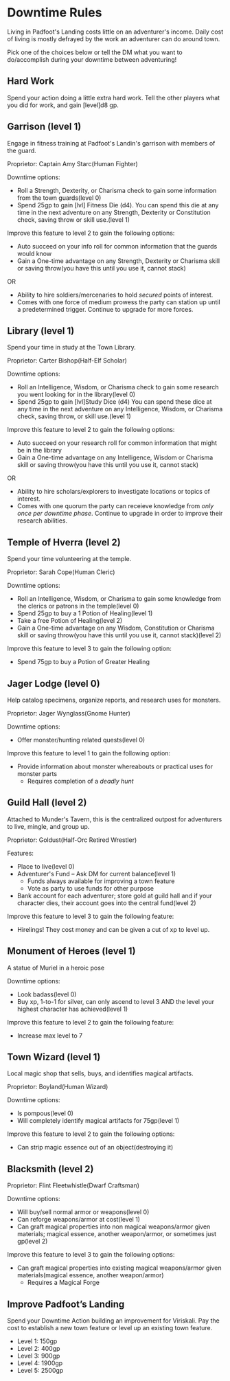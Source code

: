 Downtime Rules
======

Living in Padfoot's Landing costs little on an adventurer's income. Daily cost of living is mostly defrayed by the work an adventurer can do around town.

Pick one of the choices below or tell the DM what you want to do/accomplish during your downtime between adventuring!

## Hard Work
Spend your action doing a little extra hard work. Tell the other players what you did for work, and gain [level]d8 gp.

## Garrison (level 1)
Engage in fitness training at Padfoot's Landin's garrison with members of the guard. 

Proprietor: Captain Amy Starc(Human Fighter)  

Downtime options:
* Roll a Strength, Dexterity, or Charisma check to gain some information from the town guards(level 0)
* Spend 25gp to gain [lvl] Fitness Die (d4). You can spend this die at any time in the next adventure on any Strength, Dexterity or Constitution check, saving throw or skill use.(level 1)

Improve this feature to level 2 to gain the following options:
* Auto succeed on your info roll for common information that the guards would know
* Gain a One-time advantage on any Strength, Dexterity or Charisma skill or saving throw(you have this until you use it, cannot stack)

OR

* Ability to hire soldiers/mercenaries to hold *secured* points of interest.
* Comes with one force of medium prowess the party can station up until a predetermined trigger. Continue to upgrade for more forces.

## Library (level 1)
Spend your time in study at the Town Library.

Proprietor: Carter Bishop(Half-Elf Scholar)

Downtime options:
* Roll an Intelligence, Wisdom, or Charisma check to gain some research you went looking for in the library(level 0)
* Spend 25gp to gain [lvl]Study Dice (d4) You can spend these dice at any time in the next adventure on any Intelligence, Wisdom, or Charisma check, saving throw, or skill use.(level 1)

Improve this feature to level 2 to gain the following options:
* Auto succeed on your research roll for common information that might be in the library
* Gain a One-time advantage on any Intelligence, Wisdom or Charisma skill or saving throw(you have this until you use it, cannot stack)

OR

* Ability to hire scholars/explorers to investigate locations or topics of interest.
* Comes with one quorum the party can receieve knowledge from *only once per downtime phase*. Continue to upgrade in order to improve their research abilities.

## Temple of Hverra (level 2)
Spend your time volunteering at the temple.

Proprietor: Sarah Cope(Human Cleric)

Downtime options:
* Roll an Intelligence, Wisdom, or Charisma to gain some knowledge from the clerics or patrons in the temple(level 0)
* Spend 25gp to buy a 1 Potion of Healing(level 1)
* Take a free Potion of Healing(level 2)
* Gain a One-time advantage on any Wisdom, Constitution or Charisma skill or saving throw(you have this until you use it, cannot stack)(level 2)

Improve this feature to level 3 to gain the following option:
* Spend 75gp to buy a Potion of Greater Healing

## Jager Lodge (level 0)
Help catalog specimens, organize reports, and research uses for monsters.

Proprietor: Jager Wynglass(Gnome Hunter)  

Downtime options:
* Offer monster/hunting related quests(level 0)

Improve this feature to level 1 to gain the following option:
* Provide information about monster whereabouts or practical uses for monster parts
  * Requires completion of a *deadly hunt*

## Guild Hall (level 2)
Attached to Munder's Tavern, this is the centralized outpost for adventurers to live, mingle, and group up.

Proprietor: Goldust(Half-Orc Retired Wrestler)  

Features:
* Place to live(level 0)
* Adventurer's Fund – Ask DM for current balance(level 1)
  * Funds always available for improving a town feature
  * Vote as party to use funds for other purpose
* Bank account for each adventurer; store gold at guild hall and if your character dies, their account goes into the central fund(level 2)

Improve this feature to level 3 to gain the following feature:
* Hirelings! They cost money and can be given a cut of xp to level up.

## Monument of Heroes (level 1)
A statue of Muriel in a heroic pose

Downtime options:
* Look badass(level 0)
* Buy xp, 1-to-1 for silver, can only ascend to level 3 AND the level your highest character has achieved(level 1)

Improve this feature to level 2 to gain the following feature:
* Increase max level to 7

## Town Wizard (level 1)
Local magic shop that sells, buys, and identifies magical artifacts. 

Proprietor: Boyland(Human Wizard)  

Downtime options:
* Is pompous(level 0)
* Will completely identify magical artifacts for 75gp(level 1)

Improve this feature to level 2 to gain the following options:
* Can strip magic essence out of an object(destroying it)
 
## Blacksmith (level 2)

Proprietor: Flint Fleetwhistle(Dwarf Craftsman)

Downtime options:
* Will buy/sell normal armor or weapons(level 0)
* Can reforge weapons/armor at cost(level 1)
* Can graft magical properties into non magical weapons/armor given materials; magical essence, another weapon/armor, or sometimes just gp(level 2)

Improve this feature to level 3 to gain the following options:
* Can graft magical properties into existing magical weapons/armor given materials(magical essence, another weapon/armor)
  * Requires a Magical Forge

## Improve Padfoot’s Landing
Spend your Downtime Action building an improvement for Viriskali. Pay the cost to establish a new town feature or level up an existing town feature.
* Level 1: 150gp
* Level 2: 400gp
* Level 3: 900gp
* Level 4: 1900gp
* Level 5: 2500gp
